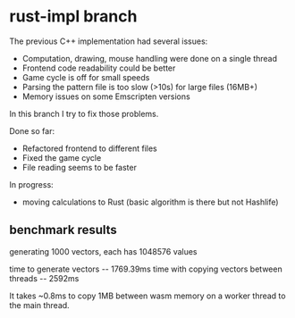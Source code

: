 # rust-impl branch
The previous C++ implementation had several issues:
* Computation, drawing, mouse handling were done on a single thread
* Frontend code readability could be better
* Game cycle is off for small speeds
* Parsing the pattern file is too slow (>10s) for large files (16MB+)
* Memory issues on some Emscripten versions

In this branch I try to fix those problems.

Done so far:
* Refactored frontend to different files
* Fixed the game cycle
* File reading seems to be faster

In progress:
* moving calculations to Rust (basic algorithm is there but not Hashlife)

## benchmark results

generating 1000 vectors, each has 1048576 values

time to generate vectors -- 1769.39ms
time with copying vectors between threads -- 2592ms

It takes ~0.8ms to copy 1MB between wasm memory on a worker thread to the main thread.
